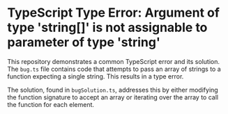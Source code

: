 # TypeScript Type Error: Argument of type 'string[]' is not assignable to parameter of type 'string'

This repository demonstrates a common TypeScript error and its solution. The `bug.ts` file contains code that attempts to pass an array of strings to a function expecting a single string. This results in a type error.

The solution, found in `bugSolution.ts`, addresses this by either modifying the function signature to accept an array or iterating over the array to call the function for each element.